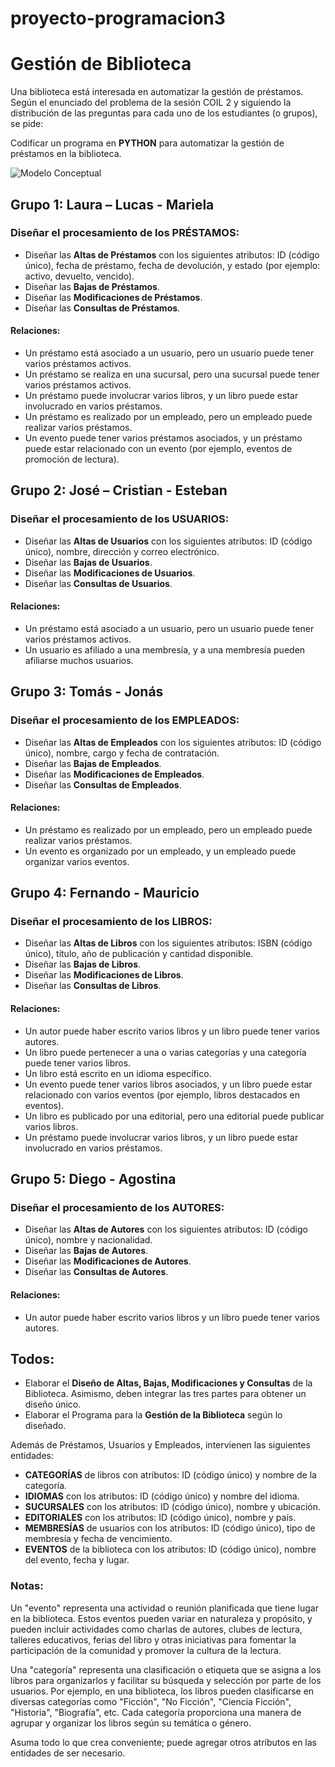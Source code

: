 # proyecto-programacion3

# Gestión de Biblioteca

Una biblioteca está interesada en automatizar la gestión de préstamos. Según el enunciado del problema de la sesión COIL 2 y siguiendo la distribución de las preguntas para cada uno de los estudiantes (o grupos), se pide:

Codificar un programa en **PYTHON** para automatizar la gestión de préstamos en la biblioteca.

![Modelo Conceptual](ModeloConceptual_DB_biblioteca_UNIDO_page-0001.jpg)


## Grupo 1: Laura – Lucas - Mariela
### Diseñar el procesamiento de los PRÉSTAMOS:
- Diseñar las **Altas de Préstamos** con los siguientes atributos: ID (código único), fecha de préstamo, fecha de devolución, y estado (por ejemplo: activo, devuelto, vencido).
- Diseñar las **Bajas de Préstamos**.
- Diseñar las **Modificaciones de Préstamos**.
- Diseñar las **Consultas de Préstamos**.

#### Relaciones:
- Un préstamo está asociado a un usuario, pero un usuario puede tener varios préstamos activos.
- Un préstamo se realiza en una sucursal, pero una sucursal puede tener varios préstamos activos.
- Un préstamo puede involucrar varios libros, y un libro puede estar involucrado en varios préstamos.
- Un préstamo es realizado por un empleado, pero un empleado puede realizar varios préstamos.
- Un evento puede tener varios préstamos asociados, y un préstamo puede estar relacionado con un evento (por ejemplo, eventos de promoción de lectura).

## Grupo 2: José – Cristian - Esteban
### Diseñar el procesamiento de los USUARIOS:
- Diseñar las **Altas de Usuarios** con los siguientes atributos: ID (código único), nombre, dirección y correo electrónico.
- Diseñar las **Bajas de Usuarios**.
- Diseñar las **Modificaciones de Usuarios**.
- Diseñar las **Consultas de Usuarios**.

#### Relaciones:
- Un préstamo está asociado a un usuario, pero un usuario puede tener varios préstamos activos.
- Un usuario es afiliado a una membresía, y a una membresía pueden afiliarse muchos usuarios.

## Grupo 3: Tomás - Jonás
### Diseñar el procesamiento de los EMPLEADOS:
- Diseñar las **Altas de Empleados** con los siguientes atributos: ID (código único), nombre, cargo y fecha de contratación.
- Diseñar las **Bajas de Empleados**.
- Diseñar las **Modificaciones de Empleados**.
- Diseñar las **Consultas de Empleados**.

#### Relaciones:
- Un préstamo es realizado por un empleado, pero un empleado puede realizar varios préstamos.
- Un evento es organizado por un empleado, y un empleado puede organizar varios eventos.

## Grupo 4: Fernando - Mauricio
### Diseñar el procesamiento de los LIBROS:
- Diseñar las **Altas de Libros** con los siguientes atributos: ISBN (código único), título, año de publicación y cantidad disponible.
- Diseñar las **Bajas de Libros**.
- Diseñar las **Modificaciones de Libros**.
- Diseñar las **Consultas de Libros**.

#### Relaciones:
- Un autor puede haber escrito varios libros y un libro puede tener varios autores.
- Un libro puede pertenecer a una o varias categorías y una categoría puede tener varios libros.
- Un libro está escrito en un idioma específico.
- Un evento puede tener varios libros asociados, y un libro puede estar relacionado con varios eventos (por ejemplo, libros destacados en eventos).
- Un libro es publicado por una editorial, pero una editorial puede publicar varios libros.
- Un préstamo puede involucrar varios libros, y un libro puede estar involucrado en varios préstamos.

## Grupo 5: Diego - Agostina
### Diseñar el procesamiento de los AUTORES:
- Diseñar las **Altas de Autores** con los siguientes atributos: ID (código único), nombre y nacionalidad.
- Diseñar las **Bajas de Autores**.
- Diseñar las **Modificaciones de Autores**.
- Diseñar las **Consultas de Autores**.

#### Relaciones:
- Un autor puede haber escrito varios libros y un libro puede tener varios autores.

## Todos:
- Elaborar el **Diseño de Altas, Bajas, Modificaciones y Consultas** de la Biblioteca. Asimismo, deben integrar las tres partes para obtener un diseño único.
- Elaborar el Programa para la **Gestión de la Biblioteca** según lo diseñado.

Además de Préstamos, Usuarios y Empleados, intervienen las siguientes entidades:
- **CATEGORÍAS** de libros con atributos: ID (código único) y nombre de la categoría.
- **IDIOMAS** con los atributos: ID (código único) y nombre del idioma.
- **SUCURSALES** con los atributos: ID (código único), nombre y ubicación.
- **EDITORIALES** con los atributos: ID (código único), nombre y país.
- **MEMBRESÍAS** de usuarios con los atributos: ID (código único), tipo de membresía y fecha de vencimiento.
- **EVENTOS** de la biblioteca con los atributos: ID (código único), nombre del evento, fecha y lugar.

### Notas:
Un "evento" representa una actividad o reunión planificada que tiene lugar en la biblioteca. Estos eventos pueden variar en naturaleza y propósito, y pueden incluir actividades como charlas de autores, clubes de lectura, talleres educativos, ferias del libro y otras iniciativas para fomentar la participación de la comunidad y promover la cultura de la lectura.

Una "categoría" representa una clasificación o etiqueta que se asigna a los libros para organizarlos y facilitar su búsqueda y selección por parte de los usuarios. Por ejemplo, en una biblioteca, los libros pueden clasificarse en diversas categorías como "Ficción", "No Ficción", "Ciencia Ficción", "Historia", "Biografía", etc. Cada categoría proporciona una manera de agrupar y organizar los libros según su temática o género.

Asuma todo lo que crea conveniente; puede agregar otros atributos en las entidades de ser necesario.


